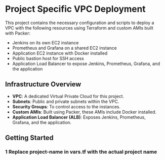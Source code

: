 # Project Specific VPC Deployment

This project contains the necessary configuration and scripts to deploy a VPC with the following resources using Terraform and custom AMIs built with Packer:

- Jenkins on its own EC2 instance
- Prometheus and Grafana on a shared EC2 instance
- Application EC2 instance with Docker installed
- Public bastion host for SSH access
- Application Load Balancer to expose Jenkins, Prometheus, Grafana, and the application

## Infrastructure Overview

- **VPC**: A dedicated Virtual Private Cloud for this project.
- **Subnets**: Public and private subnets within the VPC.
- **Security Groups**: To control access to the instances.
- **Custom AMIs**: Built using Packer, these AMIs include Docker installed.
- **Application Load Balancer (ALB)**: Exposes Jenkins, Prometheus, Grafana, and the application.

## Getting Started

### 1 Replace project-name in vars.tf with the actual project name